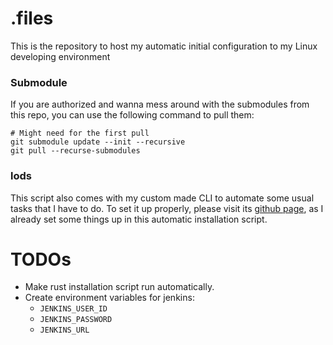 # .files

This is the repository to host my automatic initial configuration to my Linux developing environment

### Submodule

If you are authorized and wanna mess around with the submodules from this repo, you can use the following command to pull them:

```shell
# Might need for the first pull
git submodule update --init --recursive
git pull --recurse-submodules
```

### lods

This script also comes with my custom made CLI to automate some usual tasks that I have to do. To set it up properly, please visit its [github page](https://github.com/luisotaviodesimone/my-go-cli), as I already set some things up in this automatic installation script.

# TODOs

- Make rust installation script run automatically.
- Create environment variables for jenkins:
  - `JENKINS_USER_ID`  
  - `JENKINS_PASSWORD`
  - `JENKINS_URL`
